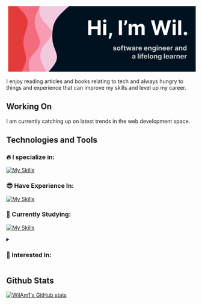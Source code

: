 <img src="./banner.svg">

I enjoy reading articles and books relating to tech and always hungry to things and experience that can improve my skills and level up my career.

## Working On
I am currently catching up on latest trends in the web development space. 

## Technologies and Tools

### :fire: I specialize in:

[![My Skills](https://skillicons.dev/icons?i=js,ts,html,css,react,laravel,nodejs,express)](https://skillicons.dev)

### :sunglasses: Have Experience In:

[![My Skills](https://skillicons.dev/icons?i=vim,bootstrap,tailwind,bash,git,php,postgres,mongo,java,androidstudio,ps,figma)](https://skillicons.dev)


### :book: Currently Studying:

[![My Skills](https://skillicons.dev/icons?i=aws,docker,nextjs)](https://skillicons.dev)


<details>
<summary>

### :grimacing: Interested In:

</summary>

[![My Skills](https://skillicons.dev/icons?i=dotnet,regex,wasm)](https://skillicons.dev)

</details>

## Github Stats

[![WilAm1's GitHub stats](https://github-readme-stats.vercel.app/api?username=wilam1&count_private=true&show_icons=true&theme=dracula)](https://github.com/anuraghazra/github-readme-stats)

<!---
WilAm1/WilAm1 is a ✨ special ✨ repository because its `README.md` (this file) appears on your GitHub profile.
You can click the Preview link to take a look at your changes.
--->
